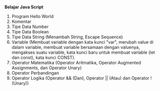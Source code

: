 **Belajar Java Script**
1) Program Hello World
2) Komentar
3) Tipe Data Number
4) Tipe Data Boolean
5) Tipe Data String (Menambah String, Escape Sequence)
6) Variable (Membuat variable dengan kata kunci "var", merubah value di dalam variable, membuat variable bersamaan dengan valuenya, mengakses suatu variable, kata kunci baru untuk membuat variable (let dan const), kata kunci CONST).
7) Operator Matematika (Operator Aritmatika, Operator Augmented Assignments, dan Operator Unary)
8) Operator Perbandingan
9) Operator Logika (Operator && (Dan), Operator || (Atau) dan Operator ! (Unary))
